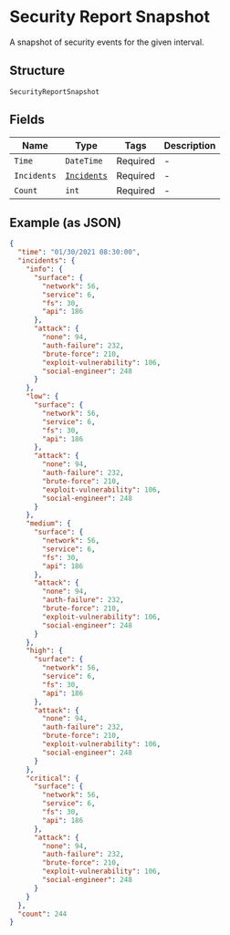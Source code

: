 
# Security Report Snapshot

A snapshot of security events for the given interval.

## Structure

`SecurityReportSnapshot`

## Fields

| Name | Type | Tags | Description |
|  --- | --- | --- | --- |
| `Time` | `DateTime` | Required | - |
| `Incidents` | [`Incidents`](../../doc/models/incidents.md) | Required | - |
| `Count` | `int` | Required | - |

## Example (as JSON)

```json
{
  "time": "01/30/2021 08:30:00",
  "incidents": {
    "info": {
      "surface": {
        "network": 56,
        "service": 6,
        "fs": 30,
        "api": 186
      },
      "attack": {
        "none": 94,
        "auth-failure": 232,
        "brute-force": 210,
        "exploit-vulnerability": 106,
        "social-engineer": 248
      }
    },
    "low": {
      "surface": {
        "network": 56,
        "service": 6,
        "fs": 30,
        "api": 186
      },
      "attack": {
        "none": 94,
        "auth-failure": 232,
        "brute-force": 210,
        "exploit-vulnerability": 106,
        "social-engineer": 248
      }
    },
    "medium": {
      "surface": {
        "network": 56,
        "service": 6,
        "fs": 30,
        "api": 186
      },
      "attack": {
        "none": 94,
        "auth-failure": 232,
        "brute-force": 210,
        "exploit-vulnerability": 106,
        "social-engineer": 248
      }
    },
    "high": {
      "surface": {
        "network": 56,
        "service": 6,
        "fs": 30,
        "api": 186
      },
      "attack": {
        "none": 94,
        "auth-failure": 232,
        "brute-force": 210,
        "exploit-vulnerability": 106,
        "social-engineer": 248
      }
    },
    "critical": {
      "surface": {
        "network": 56,
        "service": 6,
        "fs": 30,
        "api": 186
      },
      "attack": {
        "none": 94,
        "auth-failure": 232,
        "brute-force": 210,
        "exploit-vulnerability": 106,
        "social-engineer": 248
      }
    }
  },
  "count": 244
}
```

